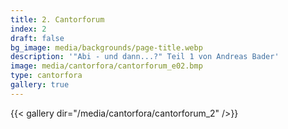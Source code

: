 ```yaml
---
title: 2. Cantorforum
index: 2
draft: false
bg_image: media/backgrounds/page-title.webp
description: '"Abi - und dann...?" Teil 1 von Andreas Bader'
image: media/cantorfora/cantorforum_e02.bmp
type: cantorfora
gallery: true
---
```

{{< gallery dir="/media/cantorfora/cantorforum_2" />}}
